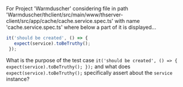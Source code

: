 For Project 'Warmduscher' considering file in path 'Warmduscher/thclient/src/main/www/thserver-client/src/app/cache/cache.service.spec.ts' with name 'cache.service.spec.ts' where below a part of it is displayed... 

```typescript
it('should be created', () => {
   expect(service).toBeTruthy();
 });
```

What is the purpose of the test case `it('should be created', () => { expect(service).toBeTruthy(); });` and what does `expect(service).toBeTruthy();` specifically assert about the `service` instance?